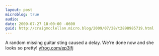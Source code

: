 ```yaml
---
layout: post
microblog: true
audio: 
date: 2009-07-27 18:00:00 -0600
guid: http://craigmcclellan.micro.blog/2009/07/28/t2898985719.html
---
```

A random missing guitar sting caused a delay. We're done now and she looks so pretty! [yfrog.com/ep3lfj](http://yfrog.com/ep3lfj)
